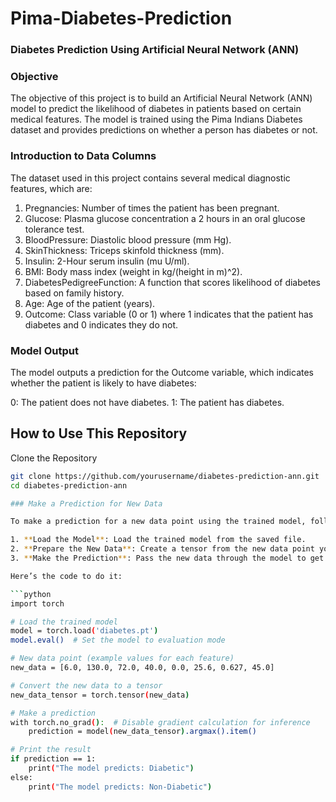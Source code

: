 # Pima-Diabetes-Prediction
### Diabetes Prediction Using Artificial Neural Network (ANN)

### **Objective**
The objective of this project is to build an Artificial Neural Network (ANN) model to predict the likelihood of diabetes in patients based on certain medical features. The model is trained using the Pima Indians Diabetes dataset and provides predictions on whether a person has diabetes or not.

### **Introduction to Data Columns**
The dataset used in this project contains several medical diagnostic features, which are:

1. Pregnancies: Number of times the patient has been pregnant.
2. Glucose: Plasma glucose concentration a 2 hours in an oral glucose tolerance test.
3. BloodPressure: Diastolic blood pressure (mm Hg).
4. SkinThickness: Triceps skinfold thickness (mm).
5. Insulin: 2-Hour serum insulin (mu U/ml).
6. BMI: Body mass index (weight in kg/(height in m)^2).
7. DiabetesPedigreeFunction: A function that scores likelihood of diabetes based on family history.
8. Age: Age of the patient (years).
9. Outcome: Class variable (0 or 1) where 1 indicates that the patient has diabetes and 0 indicates they do not.

### **Model Output**
The model outputs a prediction for the Outcome variable, which indicates whether the patient is likely to have diabetes:

0: The patient does not have diabetes.
1: The patient has diabetes.

## How to Use This Repository

Clone the Repository
```bash
git clone https://github.com/yourusername/diabetes-prediction-ann.git
cd diabetes-prediction-ann

### Make a Prediction for New Data

To make a prediction for a new data point using the trained model, follow these steps:

1. **Load the Model**: Load the trained model from the saved file.
2. **Prepare the New Data**: Create a tensor from the new data point you want to predict.
3. **Make the Prediction**: Pass the new data through the model to get the prediction.

Here’s the code to do it:

```python
import torch

# Load the trained model
model = torch.load('diabetes.pt')
model.eval()  # Set the model to evaluation mode

# New data point (example values for each feature)
new_data = [6.0, 130.0, 72.0, 40.0, 0.0, 25.6, 0.627, 45.0]

# Convert the new data to a tensor
new_data_tensor = torch.tensor(new_data)

# Make a prediction
with torch.no_grad():  # Disable gradient calculation for inference
    prediction = model(new_data_tensor).argmax().item()

# Print the result
if prediction == 1:
    print("The model predicts: Diabetic")
else:
    print("The model predicts: Non-Diabetic")
